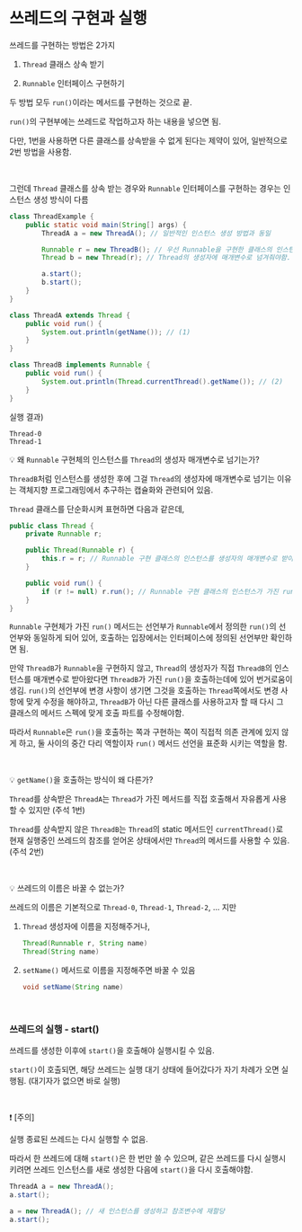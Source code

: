 # 쓰레드의 구현과 실행

쓰레드를 구현하는 방법은 2가지

1. `Thread` 클래스 상속 받기

2. `Runnable` 인터페이스 구현하기

두 방법 모두 `run()`이라는 메서드를 구현하는 것으로 끝.

`run()`의 구현부에는 쓰레드로 작업하고자 하는 내용을 넣으면 됨.

다만, 1번을 사용하면 다른 클래스를 상속받을 수 없게 된다는 제약이 있어, 일반적으로 2번 방법을 사용함.

&nbsp;

그런데 `Thread` 클래스를 상속 받는 경우와 `Runnable` 인터페이스를 구현하는 경우는 인스턴스 생성 방식이 다름

```java
class ThreadExample {
    public static void main(String[] args) {
        ThreadA a = new ThreadA(); // 일반적인 인스턴스 생성 방법과 동일

        Runnable r = new ThreadB(); // 우선 Runnable을 구현한 클래스의 인스턴스를 생성하고,
        Thread b = new Thread(r); // Thread의 생성자에 매개변수로 넘겨줘야함.

        a.start();
        b.start();
    }
}

class ThreadA extends Thread {
    public void run() {
        System.out.println(getName()); // (1)
    }
}

class ThreadB implements Runnable {
    public void run() {
        System.out.println(Thread.currentThread().getName()); // (2)
    }
}
```

실행 결과)

    Thread-0
    Thread-1

💡 왜 `Runnable` 구현체의 인스턴스를 `Thread`의 생성자 매개변수로 넘기는가?

`ThreadB`처럼 인스턴스를 생성한 후에 그걸 `Thread`의 생성자에 매개변수로 넘기는 이유는 객체지향 프로그래밍에서 추구하는 캡슐화와 관련되어 있음.

`Thread` 클래스를 단순화시켜 표현하면 다음과 같은데,

```java
public class Thread {
    private Runnable r;

    public Thread(Runnable r) {
        this.r = r; // Runnable 구현 클래스의 인스턴스를 생성자의 매개변수로 받아와 Thread의 인스턴스 변수 값으로 지정.
    }

    public void run() {
        if (r != null) r.run(); // Runnable 구현 클래스의 인스턴스가 가진 run 메서드를 호출
    }
}
```

`Runnable` 구현체가 가진 `run()` 메서드는 선언부가 `Runnable`에서 정의한 `run()`의 선언부와 동일하게 되어 있어, 호출하는 입장에서는 인터페이스에 정의된 선언부만 확인하면 됨.

만약 `ThreadB`가 `Runnable`을 구현하지 않고, `Thread`의 생성자가 직접 `ThreadB`의 인스턴스를 매개변수로 받아왔다면 `ThreadB`가 가진 `run()`을 호출하는데에 있어 번거로움이 생김. `run()`의 선언부에 변경 사항이 생기면 그것을 호출하는 `Thread`쪽에서도 변경 사항에 맞게 수정을 해야하고, `ThreadB`가 아닌 다른 클래스를 사용하고자 할 때 다시 그 클래스의 메서드 스펙에 맞게 호출 파트를 수정해야함.

따라서 `Runnable`은 `run()`을 호출하는 쪽과 구현하는 쪽이 직접적 의존 관계에 있지 않게 하고, 둘 사이의 중간 다리 역할이자 `run()` 메서드 선언을 표준화 시키는 역할을 함.

&nbsp;

💡 `getName()`을 호출하는 방식이 왜 다른가?

`Thread`를 상속받은 `ThreadA`는 `Thread`가 가진 메서드를 직접 호출해서 자유롭게 사용할 수 있지만 (주석 1번)

`Thread`를 상속받지 않은 `ThreadB`는 `Thread`의 static 메서드인 `currentThread()`로 현재 실행중인 쓰레드의 참조를 얻어온 상태에서만 `Thread`의 메서드를 사용할 수 있음. (주석 2번)

&nbsp;

💡 쓰레드의 이름은 바꿀 수 없는가?

쓰레드의 이름은 기본적으로 `Thread-0`, `Thread-1`, `Thread-2`, ... 지만

1. `Thread` 생성자에 이름을 지정해주거나,

   ```java
   Thread(Runnable r, String name)
   Thread(String name)
   ```

2. `setName()` 메서드로 이름을 지정해주면 바꿀 수 있음

   ```java
   void setName(String name)
   ```

&nbsp;

### 쓰레드의 실행 - start()

쓰레드를 생성한 이후에 `start()`을 호출해야 실행시킬 수 있음.

`start()`이 호출되면, 해당 쓰레드는 실행 대기 상태에 들어갔다가 자기 차례가 오면 실행됨. (대기자가 없으면 바로 실행)

&nbsp;

❗️ [주의]

실행 종료된 쓰레드는 다시 실행할 수 없음.

따라서 한 쓰레드에 대해 `start()`은 한 번만 쓸 수 있으며, 같은 쓰레드를 다시 실행시키려면 쓰레드 인스턴스를 새로 생성한 다음에 `start()`을 다시 호출해야함.

```java
ThreadA a = new ThreadA();
a.start();

a = new ThreadA(); // 새 인스턴스를 생성하고 참조변수에 재할당
a.start();
```
